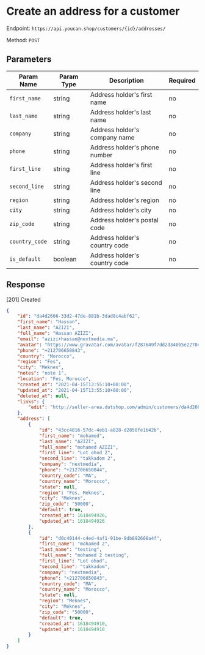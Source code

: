 # Create an address for a customer

Endpoint: `https://api.youcan.shop/customers/{id}/addresses/`

Method: `POST`

<a name="parameters"></a>

## Parameters

| Param Name     | Param Type | Description                   | Required |
| -------------- | ---------- | ----------------------------- | -------- |
| `first_name`   | string     | Address holder's first name   | no       |
| `last_name`    | string     | Address holder's last name    | no       |
| `company`      | string     | Address holder's company name | no       |
| `phone`        | string     | Address holder's phone number | no       |
| `first_line`   | string     | Address holder's first line   | no       |
| `second_line`  | string     | Address holder's second line  | no       |
| `region`       | string     | Address holder's region       | no       |
| `city`         | string     | Address holder's city         | no       |
| `zip_code`     | string     | Address holder's postal code  | no       |
| `country_code` | string     | Address holder's country code | no       |
| `is_default`   | boolean    | Address holder's country code | no       |

<a name="response"></a>
## Response

[201] Created

```json
{
    "id": "da4d2666-33d2-47de-881b-3dad8c4abf62",
    "first_name": "Hassan",
    "last_name": "AZIZI",
    "full_name": "Hassan AZIZI",
    "email": "azizi+hassan@nextmedia.ma",
    "avatar": "https://www.gravatar.com/avatar/f287649f7dd2d340b5e22704b3622ecd?s=100&d=http://api.dotshop.com/store-admin/images/generic_avatar.png",
    "phone": "+212706650843",
    "country": "Morocco",
    "region": "Fes",
    "city": "Meknes",
    "notes": "note 1",
    "location": "Fes, Morocco",
    "created_at": "2021-04-15T13:55:10+00:00",
    "updated_at": "2021-04-15T13:55:10+00:00",
    "deleted_at": null,
    "links": {
        "edit": "http://seller-area.dotshop.com/admin/customers/da4d2666-33d2-47de-881b-3dad8c4abf62/edit"
    },
    "address": [
        {
            "id": "43cc4816-57dc-4eb1-a828-d2850fe1b42b",
            "first_name": "mohamed",
            "last_name": "AZIZI",
            "full_name": "mohamed AZIZI",
            "first_line": "Lot ohod 2",
            "second_line": "takkadom 2",
            "company": "nextmedia",
            "phone": "+212706650844",
            "country_code": "MA",
            "country_name": "Morocco",
            "state": null,
            "region": "Fes, Meknes",
            "city": "Meknes",
            "zip_code": "50000",
            "default": true,
            "created_at": 1618494926,
            "updated_at": 1618494926
        },
        {
            "id": "d0c40144-c4ed-4af1-91be-9db892608a4f",
            "first_name": "mohamed 2",
            "last_name": "testing",
            "full_name": "mohamed 2 testing",
            "first_line": "Lot ohod",
            "second_line": "takkadom",
            "company": "nextmedia",
            "phone": "+212706650843",
            "country_code": "MA",
            "country_name": "Morocco",
            "state": null,
            "region": "Meknes",
            "city": "Meknes",
            "zip_code": "50000",
            "default": true,
            "created_at": 1618494910,
            "updated_at": 1618494910
        }
    ]
}
```
